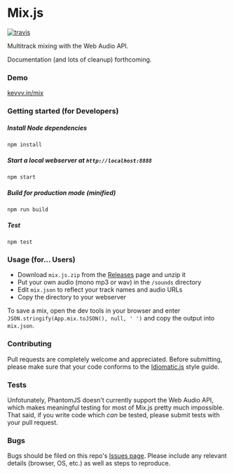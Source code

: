 # Mix.js

[![travis](https://travis-ci.org/kevincennis/Mix.js.png)](https://travis-ci.org/kevincennis/Mix.js)

Multitrack mixing with the Web Audio API.

Documentation (and lots of cleanup) forthcoming.

### Demo

[kevvv.in/mix](http://kevvv.in/mix)

### Getting started (for Developers)
##### Install Node dependencies
`npm install`
##### Start a local webserver at `http://localhost:8888`
`npm start`

##### Build for production mode (minified)
`npm run build`

##### Test
`npm test`

### Usage (for... Users)

* Download `mix.js.zip` from the [Releases](https://github.com/kevincennis/Mix.js/releases) page and unzip it
* Put your own audio (mono mp3 or wav) in the `/sounds` directory
* Edit `mix.json` to reflect your track names and audio URLs
* Copy the directory to your webserver

To save a mix, open the dev tools in your browser and enter `JSON.stringify(App.mix.toJSON(), null, ' ')`
and copy the output into `mix.json`.

### Contributing

Pull requests are completely welcome and appreciated. Before submitting, please make sure that your 
code conforms to the [Idiomatic.js](https://github.com/rwaldron/idiomatic.js/) style guide.

### Tests

Unfotunately, PhantomJS doesn't currently support the Web Audio API, which makes meaningful testing
for most of Mix.js pretty much impossible. That said, if you write code which *can* be tested, please
submit tests with your pull request.

### Bugs

Bugs should be filed on this repo's [Issues page](https://github.com/kevincennis/Mix.js/issues). Please
include any relevant details (browser, OS, etc.) as well as steps to reproduce.
